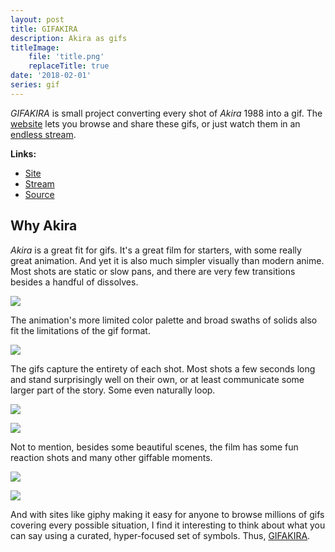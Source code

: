 ```yaml
---
layout: post
title: GIFAKIRA
description: Akira as gifs
titleImage:
    file: 'title.png'
    replaceTitle: true
date: '2018-02-01'
series: gif
---
```


*GIFAKIRA* is small project converting every shot of *Akira* 1988 into a gif. The [website][site] lets you browse and share these gifs, or just watch them in an [endless stream][stream].

**Links:**
- [Site][site]
- [Stream][stream]
- [Source](https://github.com/mattbierner/hue-theremin)

## Why Akira
*Akira* is a great fit for gifs. It's a great film for starters, with some really great animation. And yet it is also much simpler visually than modern anime. Most shots are static or slow pans, and there are very few transitions besides a handful of dissolves.

![](https://media.gifakira.com/scenes/237.737-320.gif)

The animation's more limited color palette and broad swaths of solids also fit the limitations of the gif format.

![](https://media.gifakira.com/scenes/4968.25-320.gif)

The gifs capture the entirety of each shot. Most shots a few seconds long and stand surprisingly well on their own, or at least communicate some larger part of the story. Some even naturally loop.

![](https://media.gifakira.com/scenes/7136.46-320.gif)

![](https://media.gifakira.com/scenes/6749.95-320.gif)

Not to mention, besides some beautiful scenes, the film has some fun reaction shots and many other giffable moments.

![](https://media.gifakira.com/scenes/4267.55-320.gif)

![](https://media.gifakira.com/scenes/6567.89-320.gif)

And with sites like giphy making it easy for anyone to browse millions of gifs covering every possible situation, I find it interesting to think about what you can say using a curated, hyper-focused set of symbols. Thus, [GIFAKIRA][site].

[site]: https://gifakira.com
[stream]: https://gifakira.com/stream.html